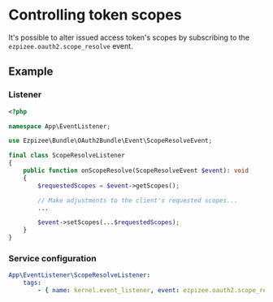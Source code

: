 # Controlling token scopes

It's possible to alter issued access token's scopes by subscribing to the `ezpizee.oauth2.scope_resolve` event.

## Example

### Listener
```php
<?php

namespace App\EventListener;

use Ezpizee\Bundle\OAuth2Bundle\Event\ScopeResolveEvent;

final class ScopeResolveListener
{
    public function onScopeResolve(ScopeResolveEvent $event): void
    {
        $requestedScopes = $event->getScopes();

        // Make adjustments to the client's requested scopes...
        ...

        $event->setScopes(...$requestedScopes);
    }
}
```

### Service configuration

```yaml
App\EventListener\ScopeResolveListener:
    tags:
        - { name: kernel.event_listener, event: ezpizee.oauth2.scope_resolve, method: onScopeResolve }
```
